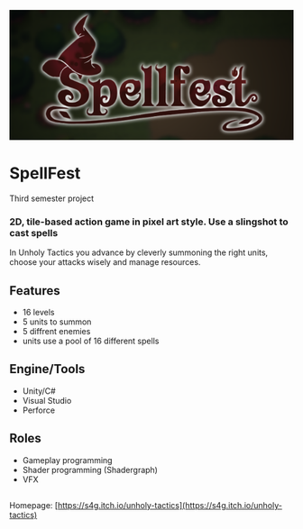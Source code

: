 ![alt text](/Assets/ReadMe_Pictures/SpellFest_Banner.PNG?raw=true)


# SpellFest
Third semester project

### 2D, tile-based action game in pixel art style. Use a slingshot to cast spells 

In Unholy Tactics you advance by cleverly summoning the right units, choose your attacks wisely and manage resources.

## Features
 - 16 levels
 - 5 units to summon
 - 5 diffrent enemies
 - units use a pool of 16 different spells

## Engine/Tools
 - Unity/C#
 - Visual Studio
 - Perforce

## Roles
 - Gameplay programming
 - Shader programming (Shadergraph)
 - VFX

##
Homepage: [https://s4g.itch.io/unholy-tactics](https://s4g.itch.io/unholy-tactics)
